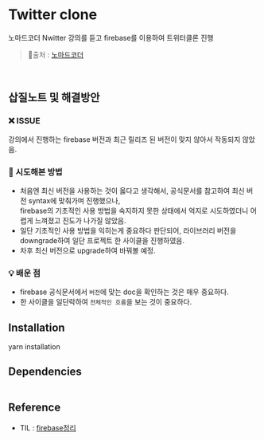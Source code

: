 # Twitter clone

노마드코더 Nwitter 강의를 듣고 firebase를 이용하여 트위터클론 진행 
> 🔗출처 : [노마드코더](https://github.com/nomadcoders/nwitter)

<br/>

## 삽질노트 및 해결방안

### ❌ ISSUE

강의에서 진행하는 firebase 버전과 최근 릴리즈 된 버전이 맞지 않아서 작동되지 않았음. <br/>

### 🧐 시도해본 방법

- 처음엔 최신 버전을 사용하는 것이 옳다고 생각해서, 공식문서를 참고하여 최신 버전 syntax에 맞춰가며 진행했으나, <br/>
firebase의 기초적인 사용 방법을 숙지하지 못한 상태에서 억지로 시도하였더니 어렵게 느껴졌고 진도가 나가질 않았음.
- 일단 기초적인 사용 방법을 익히는게 중요하다 판단되어, 라이브러리 버전을 downgrade하여 일단 프로젝트 한 사이클을 진행하였음.
- 차후 최신 버전으로 upgrade하여 바꿔볼 예정.

### 💡 배운 점

- firebase 공식문서에서 `버전`에 맞는 doc을 확인하는 것은 매우 중요하다.
- 한 사이클을 일단락하여 `전체적인 흐름`을 보는 것이 중요하다.


## Installation
yarn installation

## Dependencies

```

```

## Reference
- TIL : [firebase정리](https://github.com/sukyoungshin/TIL/tree/main/FIREBASE)
